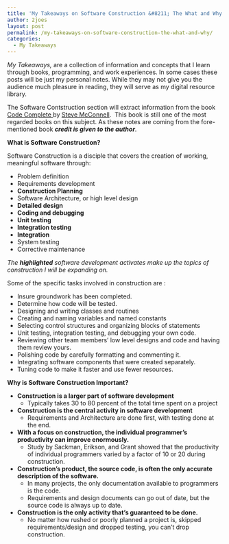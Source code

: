 ```yaml
---
title: 'My Takeaways on Software Construction &#8211; The What and Why'
author: 2joes
layout: post
permalink: /my-takeaways-on-software-construction-the-what-and-why/
categories:
  - My Takeaways
---
```

*My Takeaways,* are a collection of information and concepts that I learn through books, programming, and work experiences. In some cases these posts will be just my personal notes. While they may not give you the audience much pleasure in reading, they will serve as my digital resource library.

The Software Contstruction section will extract information from the book <a href="http://www.amazon.com/Code-Complete-Practical-Handbook-Construction/dp/0735619670/ref=sr_1_2?s=books&ie=UTF8&qid=1404135814&sr=1-2&keywords=software+construction" target="_blank">Code Complete </a>by <a href="http://www.amazon.com/Steve-McConnell/e/B000APETRK/ref=ntt_athr_dp_pel_1" target="_blank">Steve McConnell</a>.  This book is still one of the most regarded books on this subject. As these notes are coming from the fore-mentioned book ***credit is given to the author***.

**What is Software Construction?**

Software Construction is a disciple that covers the creation of working, meaningful software through:<!--more-->

  * Problem definition
  * Requirements development
  * **Construction Planning**
  * Software Architecture, or high level design
  * **Detailed design**
  * **Coding and debugging**
  * **Unit testing**
  * **Integration testing**
  * **Integration**
  * System testing
  * Corrective maintenance

*The **highlighted** software development activates make up the topics of construction I will be expanding on.*

Some of the specific tasks involved in construction are :

  * Insure groundwork has been completed.
  * Determine how code will be tested.
  * Designing and writing classes and routines
  * Creating and naming variables and named constants
  * Selecting control structures and organizing blocks of statements
  * Unit testing, integration testing, and debugging your own code.
  * Reviewing other team members’ low level designs and code and having them review yours.
  * Polishing code by carefully formatting and commenting it.
  * Integrating software components that were created separately.
  * Tuning code to make it faster and use fewer resources.

**Why is Software Construction Important?**

  * **Construction is a larger part of software development** 
      * Typically takes 30 to 80 percent of the total time spent on a project
  * **Construction is the central activity in software development** 
      * Requirements and Architecture are done first, with testing done at the end.
  * **With a focus on construction, the individual programmer’s productivity can improve enormously.** 
      * Study by Sackman, Erikson, and Grant showed that the productivity of individual programmers varied by a factor of 10 or 20 during construction.
  * **Construction’s product, the source code, is often the only accurate description of the software.** 
      * In many projects, the only documentation available to programmers is the code.
      * Requirements and design documents can go out of date, but the source code is always up to date.
  * **Construction is the only activity that’s guaranteed to be done.** 
      * No matter how rushed or poorly planned a project is, skipped requirements/design and dropped testing, you can’t drop construction.

&nbsp;
